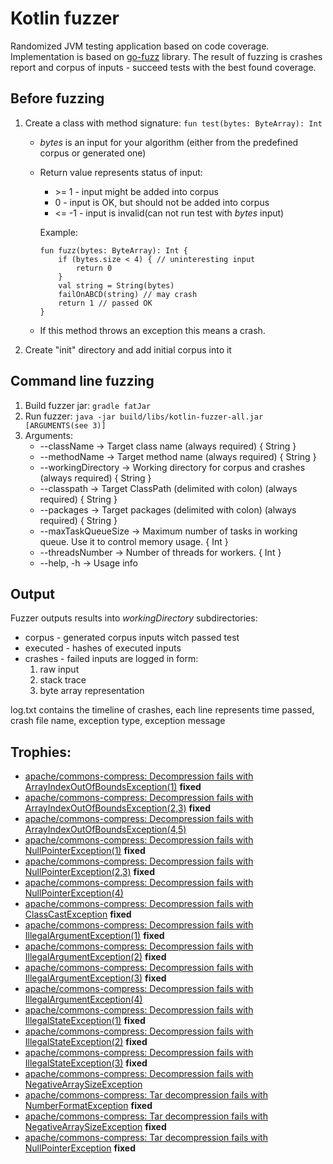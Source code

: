 # Kotlin fuzzer
Randomized JVM testing application based on code coverage.
Implementation is based on [go-fuzz](https://github.com/dvyukov/go-fuzz) library.
The result of fuzzing is crashes report and corpus of inputs - succeed tests with the best found coverage.

## Before fuzzing
1. Create a class with method signature: `fun test(bytes: ByteArray): Int`
    * *bytes* is an input for your algorithm (either from the predefined corpus or generated one)
    * Return value represents status of input: 
      * \>= 1 - input might be added into corpus
      * 0 - input is OK, but should not be added into corpus
      * <= -1 - input is invalid(can not run test with *bytes* input)
      
      Example:
      ```
      fun fuzz(bytes: ByteArray): Int {
          if (bytes.size < 4) { // uninteresting input
              return 0
          }
          val string = String(bytes)
          failOnABCD(string) // may crash
          return 1 // passed OK
      }
      ```
    * If this method throws an exception this means a crash.
      
2. Create "init" directory and add initial corpus into it

## Command line fuzzing
1. Build fuzzer jar: `gradle fatJar`
2. Run fuzzer: `java -jar build/libs/kotlin-fuzzer-all.jar [ARGUMENTS(see 3)]`
3. Arguments:
    * --className -> Target class name (always required) { String }
    * --methodName -> Target method name (always required) { String }
    * --workingDirectory -> Working directory for corpus and crashes (always required) { String }
    * --classpath -> Target ClassPath (delimited with colon) (always required) { String }
    * --packages -> Target packages (delimited with colon) (always required) { String }
    * --maxTaskQueueSize -> Maximum number of tasks in working queue. Use it to control memory usage. { Int }
    * --threadsNumber -> Number of threads for workers. { Int }
    * --help, -h -> Usage info
    
## Output
Fuzzer outputs results into *workingDirectory* subdirectories:
  * corpus - generated corpus inputs witch passed test
  * executed - hashes of executed inputs
  * crashes - failed inputs are logged in form:
    1. raw input
    2. stack trace
    3. byte array representation

log.txt contains the timeline of crashes, each line represents time passed, crash file name, exception type, exception message

## Trophies:
* [apache/commons-compress: Decompression fails with ArrayIndexOutOfBoundsException(1)](https://issues.apache.org/jira/browse/COMPRESS-516) **fixed**
* [apache/commons-compress: Decompression fails with ArrayIndexOutOfBoundsException(2,3)](https://issues.apache.org/jira/browse/COMPRESS-526) **fixed**
* [apache/commons-compress: Decompression fails with ArrayIndexOutOfBoundsException(4,5)](https://issues.apache.org/jira/browse/COMPRESS-545)
* [apache/commons-compress: Decompression fails with NullPointerException(1)](https://issues.apache.org/jira/browse/COMPRESS-517) **fixed**
* [apache/commons-compress: Decompression fails with NullPointerException(2,3)](https://issues.apache.org/jira/browse/COMPRESS-527) **fixed**
* [apache/commons-compress: Decompression fails with NullPointerException(4)](https://issues.apache.org/jira/browse/COMPRESS-546)
* [apache/commons-compress: Decompression fails with ClassCastException](https://issues.apache.org/jira/browse/COMPRESS-518) **fixed**
* [apache/commons-compress: Decompression fails with IllegalArgumentException(1)](https://issues.apache.org/jira/browse/COMPRESS-519) **fixed**
* [apache/commons-compress: Decompression fails with IllegalArgumentException(2)](https://issues.apache.org/jira/browse/COMPRESS-523) **fixed**
* [apache/commons-compress: Decompression fails with IllegalArgumentException(3)](https://issues.apache.org/jira/browse/COMPRESS-532) **fixed**
* [apache/commons-compress: Decompression fails with IllegalArgumentException(4)](https://issues.apache.org/jira/browse/COMPRESS-547)
* [apache/commons-compress: Decompression fails with IllegalStateException(1)](https://issues.apache.org/jira/browse/COMPRESS-521) **fixed**
* [apache/commons-compress: Decompression fails with IllegalStateException(2)](https://issues.apache.org/jira/browse/COMPRESS-522) **fixed**
* [apache/commons-compress: Decompression fails with IllegalStateException(3)](https://issues.apache.org/jira/browse/COMPRESS-525) **fixed**
* [apache/commons-compress: Decompression fails with NegativeArraySizeException](https://issues.apache.org/jira/browse/COMPRESS-548)
* [apache/commons-compress: Tar decompression fails with NumberFormatException](https://issues.apache.org/jira/browse/COMPRESS-529) **fixed**
* [apache/commons-compress: Tar decompression fails with NegativeArraySizeException](https://issues.apache.org/jira/browse/COMPRESS-530) **fixed**
* [apache/commons-compress: Tar decompression fails with NullPointerException](https://issues.apache.org/jira/browse/COMPRESS-531) **fixed**
